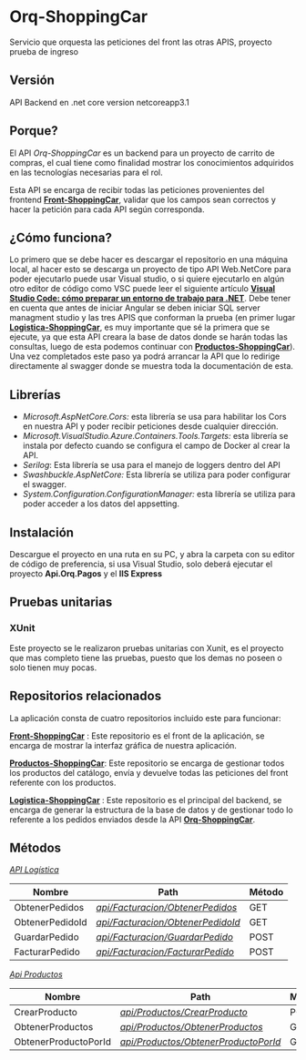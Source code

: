 # Orq-ShoppingCar
Servicio que orquesta las peticiones del front  las otras APIS, proyecto prueba de ingreso 


## Versión
API Backend en .net core version netcoreapp3.1


## Porque?


El API *Orq-ShoppingCar* es un backend para un proyecto de carrito de compras, el cual tiene como finalidad mostrar los conocimientos adquiridos en las tecnologías necesarias para el rol.


Esta API se encarga de recibir todas las peticiones provenientes del frontend [**Front-ShoppingCar**](https://github.com/juliankgp/Front-ShoppingCar), validar que los campos sean correctos y hacer la petición para cada API según corresponda. 


## ¿Cómo funciona?
Lo primero que se debe hacer es descargar el repositorio en una máquina local, al hacer esto se descarga un proyecto de tipo API Web.NetCore para poder ejecutarlo puede usar Visual studio, o si quiere ejecutarlo en algún otro editor de código como VSC puede leer el siguiente artículo [**Visual Studio Code: cómo preparar un entorno de trabajo para .NET**](https://www.campusmvp.es/recursos/post/visual-studio-code-como-preparar-un-entorno-de-trabajo-para-net-core.aspx). Debe tener en cuenta que antes de iniciar Angular se deben iniciar SQL server managment studio y las tres APIS que conforman la prueba (en primer lugar [**Logistica-ShoppingCar**](https://github.com/juliankgp/Logistica-ShoppingCar), es muy importante que sé la primera que se ejecute, ya que esta API creara la base de datos donde se harán todas las consultas, luego de esta podemos continuar con [**Productos-ShoppingCar**](https://github.com/juliankgp/Productos-ShoppingCar)). Una vez completados este paso ya podrá arrancar la API que lo redirige directamente al swagger donde se muestra toda la documentación de esta. 



## Librerías


- *Microsoft.AspNetCore.Cors:* esta librería se usa para habilitar los Cors en nuestra API y poder recibir peticiones desde cualquier dirección.
- *Microsoft.VisualStudio.Azure.Containers.Tools.Targets:* esta librería se instala por defecto cuando se configura el campo de Docker al crear la API.
- *Serilog*: Esta librería se usa para el manejo de loggers dentro del API
- *Swashbuckle.AspNetCore:* Esta librería se utiliza para poder  configurar el swagger.
- *System.Configuration.ConfigurationManager:* esta librería se utiliza para poder acceder a los datos del appsetting. 




## Instalación

Descargue el proyecto en una ruta en su PC, y abra la carpeta con su editor de código de preferencia, si usa Visual Studio, solo deberá ejecutar el proyecto **Api.Orq.Pagos** y el **IIS Express**

## Pruebas unitarias 
### XUnit
Este proyecto se le realizaron pruebas unitarias con Xunit, es el proyecto que mas completo tiene las pruebas, puesto que los demas no poseen o solo tienen muy pocas.


## Repositorios relacionados

La aplicación consta de cuatro repositorios incluido este  para funcionar:

[**Front-ShoppingCar**](https://github.com/juliankgp/Front-ShoppingCar) : Este repositorio es el front de la aplicación, se encarga de mostrar la interfaz gráfica de nuestra aplicación.

[**Productos-ShoppingCar**](https://github.com/juliankgp/Productos-ShoppingCar): Este repositorio se encarga de gestionar todos los productos del catálogo, envía y devuelve todas las peticiones del front referente con los productos. 

[**Logistica-ShoppingCar**](https://github.com/juliankgp/Logistica-ShoppingCar) : Este repositorio es el principal del backend, se encarga de generar la estructura de la base de datos y de gestionar todo lo referente a los pedidos enviados desde la API [**Orq-ShoppingCar**](https://github.com/juliankgp/Orq-ShoppingCar).

## Métodos



 [*API Logística*](https://github.com/juliankgp/Logistica-ShoppingCar)

| Nombre | Path | Método |
| ------ | ------ | ------ |
| ObtenerPedidos |[*api/Facturacion/ObtenerPedidos*](https://github.com/juliankgp/Logistica-ShoppingCar) | GET|
| ObtenerPedidoId | [*api/Facturacion/ObtenerPedidoId*](https://github.com/juliankgp/Logistica-ShoppingCar) |GET|
| GuardarPedido | [*api/Facturacion/GuardarPedido*](https://github.com/juliankgp/Logistica-ShoppingCar) | POST	|
|FacturarPedido|  [*api/Facturacion/FacturarPedido*](https://github.com/juliankgp/Logistica-ShoppingCar)|POST|


[*Api Productos*](https://github.com/juliankgp/Productos-ShoppingCar)

| Nombre | Path | Método |
| ------ | ------ |-------|
| CrearProducto  | [*api/Productos/CrearProducto*](https://github.com/juliankgp/Productos-ShoppingCar)| POST |
| ObtenerProductos |[*api/Productos/ObtenerProductos*](https://github.com/juliankgp/Productos-ShoppingCar) |GET|
| ObtenerProductoPorId | [*api/Productos/ObtenerProductoPorId*](https://github.com/juliankgp/Productos-ShoppingCar) |GET|



